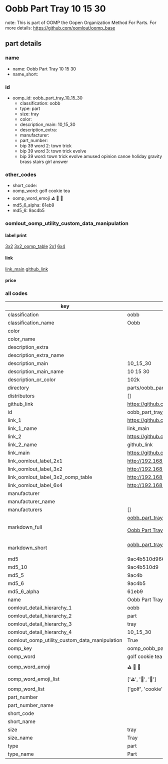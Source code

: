# Oobb Part Tray 10 15 30  

note: This is part of OOMP the Oopen Organization Method For Parts. For more details: https://github.com/oomlout/oomp_base

##  part details





### name
* name: Oobb Part Tray 10 15 30
* name_short: 
### id
* oomp_id: oobb_part_tray_10_15_30
  * classification: oobb
  * type: part
  * size: tray
  * color: 
  * description_main: 10_15_30
  * description_extra: 
  * manufacturer: 
  * part_number: 
  * bip 39 word 2: town trick
  * bip 39 word 3: town trick evolve
  * bip 39 word: town trick evolve amused opinion canoe holiday gravity brass stairs girl answer

### other_codes
* short_code: 
* oomp_word: golf cookie tea
* oomp_word_emoji :golf: :cookie: :tea:
* md5_6_alpha: 61eb9
* md5_6: 9ac4b5






### oomlout_oomp_utility_custom_data_manipulation
#### label print
[3x2](http://192.168.1.245:1112/?label=oomp%2061eb9)
[3x2_oomp_table](http://192.168.1.107:1112/?label=oomp%2061eb9)
[2x1](http://192.168.1.242:1112/?label=oomp%2061eb9)
[6x4](http://192.168.1.55:1112/?label=oomp%2061eb9)    

#### link

[link_main](https://github.com/oomlout/oomlout_oomp_current_version_messy/tree/main/parts/oobb_part_tray_10_15_30) [github_link](https://github.com/oomlout/oomlout_oomp_part_src/tree/main/parts/oobb_part_tray_10_15_30)                             

#### price







### all codes 
| key | value |  
| --- | --- |  
| classification | oobb |  
| classification_name | Oobb |  
| color |  |  
| color_name |  |  
| description_extra |  |  
| description_extra_name |  |  
| description_main | 10_15_30 |  
| description_main_name | 10 15 30 |  
| description_or_color | 102k |  
| directory | parts/oobb_part_tray_10_15_30 |  
| distributors | [] |  
| github_link | https://github.com/oomlout/oomlout_oomp_part_src/tree/main/parts/oobb_part_tray_10_15_30 |  
| id | oobb_part_tray_10_15_30 |  
| link_1 | https://github.com/oomlout/oomlout_oomp_current_version_messy/tree/main/parts/oobb_part_tray_10_15_30 |  
| link_1_name | link_main |  
| link_2 | https://github.com/oomlout/oomlout_oomp_part_src/tree/main/parts/oobb_part_tray_10_15_30 |  
| link_2_name | github_link |  
| link_main | https://github.com/oomlout/oomlout_oomp_current_version_messy/tree/main/parts/oobb_part_tray_10_15_30 |  
| link_oomlout_label_2x1 | http://192.168.1.242:1112/?label=oomp%2061eb9 |  
| link_oomlout_label_3x2 | http://192.168.1.245:1112/?label=oomp%2061eb9 |  
| link_oomlout_label_3x2_oomp_table | http://192.168.1.107:1112/?label=oomp%2061eb9 |  
| link_oomlout_label_6x4 | http://192.168.1.55:1112/?label=oomp%2061eb9 |  
| manufacturer |  |  
| manufacturer_name |  |  
| manufacturers | [] |  
| markdown_full | [oobb_part_tray_10_15_30](https://github.com/oomlout/oomlout_oomp_current_version_messy/tree/main/parts/oobb_part_tray_10_15_30)<br>[](https://github.com/oomlout/oomlout_oomp_current_version_messy/tree/main/parts/oobb_part_tray_10_15_30)<br>[Oobb Part Tray 10 15 30](https://github.com/oomlout/oomlout_oomp_current_version_messy/tree/main/parts/oobb_part_tray_10_15_30)<br><br> |  
| markdown_short | [oobb_part_tray_10_15_30](https://github.com/oomlout/oomlout_oomp_current_version_messy/tree/main/parts/oobb_part_tray_10_15_30)<br><br> |  
| md5 | 9ac4b510d9660d98864db0829c7a1f32 |  
| md5_10 | 9ac4b510d9 |  
| md5_5 | 9ac4b |  
| md5_6 | 9ac4b5 |  
| md5_6_alpha | 61eb9 |  
| name | Oobb Part Tray 10 15 30 |  
| oomlout_detail_hierarchy_1 | oobb |  
| oomlout_detail_hierarchy_2 | part |  
| oomlout_detail_hierarchy_3 | tray |  
| oomlout_detail_hierarchy_4 | 10_15_30 |  
| oomlout_oomp_utility_custom_data_manipulation | True |  
| oomp_key | oomp_oobb_part_tray_10_15_30 |  
| oomp_word | golf cookie tea |  
| oomp_word_emoji | :golf: :cookie: :tea: |  
| oomp_word_emoji_list | [':golf:', ':cookie:', ':tea:'] |  
| oomp_word_list | ['golf', 'cookie', 'tea'] |  
| part_number |  |  
| part_number_name |  |  
| short_code |  |  
| short_name |  |  
| size | tray |  
| size_name | Tray |  
| type | part |  
| type_name | Part |  
